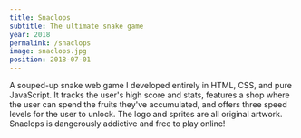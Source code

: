 ```yaml
---
title: Snaclops
subtitle: The ultimate snake game
year: 2018
permalink: /snaclops
image: snaclops.jpg
position: 2018-07-01
---
```


A souped-up snake web game I developed entirely in HTML, CSS, and pure JavaScript. It tracks the user's high score and stats, features a shop where the user can spend the fruits they've accumulated, and offers three speed levels for the user to unlock. The logo and sprites are all original artwork. Snaclops is dangerously addictive and free to play online!

